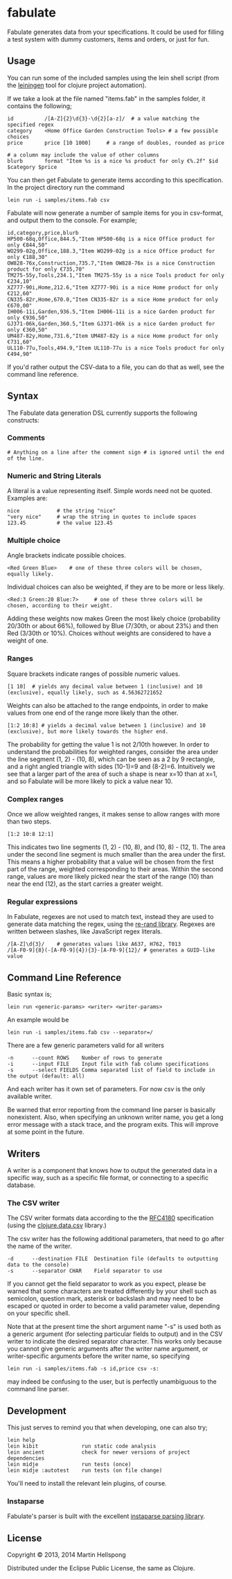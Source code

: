 # fabulate

Fabulate generates data from your specifications. It could be used for filling a test system with dummy customers, items and orders, or just for fun.

## Usage

You can run some of the included samples using the lein shell script (from the [leiningen](https://github.com/technomancy/leiningen) tool for clojure project automation).

If we take a look at the file named "items.fab" in the samples folder, it contains the following;

	id			/[A-Z]{2}\d{3}-\d{2}[a-z]/ 	# a value matching the specified regex
	category	<Home Office Garden Construction Tools>	# a few possible choices
	price		price [10 1000]		# a range of doubles, rounded as price

	# a column may include the value of other columns
	blurb		format "Item %s is a nice %s product for only €%.2f" $id $category $price

You can then get Fabulate to generate items according to this specification. In the project directory run the command

	lein run -i samples/items.fab csv

Fabulate will now generate a number of sample items for you in csv-format, and output them to the console. For example;

	id,category,price,blurb
	HP500-68q,Office,844.5,"Item HP500-68q is a nice Office product for only €844,50"
	WO299-02g,Office,188.3,"Item WO299-02g is a nice Office product for only €188,30"
	OW828-76x,Construction,735.7,"Item OW828-76x is a nice Construction product for only €735,70"
	TM275-55y,Tools,234.1,"Item TM275-55y is a nice Tools product for only €234,10"
	XZ777-90i,Home,212.6,"Item XZ777-90i is a nice Home product for only €212,60"
	CN335-82r,Home,670.0,"Item CN335-82r is a nice Home product for only €670,00"
	IH006-11i,Garden,936.5,"Item IH006-11i is a nice Garden product for only €936,50"
	GJ371-06k,Garden,360.5,"Item GJ371-06k is a nice Garden product for only €360,50"
	UM487-82y,Home,731.6,"Item UM487-82y is a nice Home product for only €731,60"
	UL110-77u,Tools,494.9,"Item UL110-77u is a nice Tools product for only €494,90"

If you'd rather output the CSV-data to a file, you can do that as well, see the command line reference.

## Syntax

The Fabulate data generation DSL currently supports the following constructs:

### Comments

	# Anything on a line after the comment sign # is ignored until the end of the line.

### Numeric and String Literals
A literal is a value representing itself. Simple words need not be quoted. Examples are:

	nice			# the string "nice"
	"very nice"		# wrap the string in quotes to include spaces
	123.45  		# the value 123.45

### Multiple choice

Angle brackets indicate possible choices.

	<Red Green Blue>	# one of these three colors will be chosen, equally likely.

Individual choices can also be weighted, if they are to be more or less likely.

	<Red:3 Green:20 Blue:7>		# one of these three colors will be chosen, according to their weight.

Adding these weights now makes Green the most likely choice (probability 20/30th or about 66%), followed by Blue (7/30th, or about 23%) and then Red (3/30th or 10%). Choices without weights are considered to have a weight of one.

### Ranges

Square brackets indicate ranges of possible numeric values.

	[1 10]	# yields any decimal value between 1 (inclusive) and 10 (exclusive), equally likely, such as 4.56362721652

Weights can also be attached to the range endpoints, in order to make values from one end of the range more likely than the other.

	[1:2 10:8] # yields a decimal value between 1 (inclusive) and 10 (exclusive), but more likely towards the higher end.

The probability for getting the value 1 is not 2/10th however. In order to understand the probabilities for weighted ranges, consider the area under the line segment (1, 2) - (10, 8), which can be seen as a 2 by 9 rectangle, and a right angled triangle with sides (10-1)=9 and (8-2)=6. Intuitively we see that a larger part of the area of such a shape is near x=10 than at x=1, and so Fabulate will be more likely to pick a value near 10. 

### Complex ranges

Once we allow weighted ranges, it makes sense to allow ranges with more than two steps.

	[1:2 10:8 12:1]

This indicates two line segments (1, 2) - (10, 8), and (10, 8) - (12, 1). The area under the second line segment is much smaller than the area under the first. This means a higher probability that a value will be chosen from the first part of the range, weighted corresponding to their areas. Within the second range, values are more likely picked near the start of the range (10) than near the end (12), as the start carries a greater weight.

### Regular expressions

In Fabulate, regexes are not used to match text, instead they are used to generate data matching the regex, using the [re-rand library](https://github.com/weavejester/re-rand). Regexes are written between slashes, like JavaScript regex literals.

	/[A-Z]\d{3}/	# generates values like A637, H762, T013
	/[A-F0-9]{8}(-[A-F0-9]{4}){3}-[A-F0-9]{12}/	# generates a GUID-like value

## Command Line Reference
Basic syntax is;

	lein run <generic-params> <writer> <writer-params>

An example would be 

	lein run -i samples/items.fab csv --separator=/

There are a few generic parameters valid for all writers

	-n 		--count ROWS	Number of rows to generate
	-i 		--input FILE 	Input file with fab column specifications
	-s 		--select FIELDS Comma separated list of field to include in the output (default: all)

And each writer has it own set of parameters. For now *csv* is the only available writer.

Be warned that error reporting from the command line parser is basically nonexistent. Also, when specifying an unknown writer name, you get a long error message with a stack trace, and the program exits. This will improve at some point in the future.

## Writers
A writer is a component that knows how to output the generated data in a specific way, such as a specific file format, or connecting to a specific database.

### The CSV writer
The CSV writer formats data according to the the [RFC4180](http://tools.ietf.org/html/rfc4180) specification (using the [clojure.data.csv](https://github.com/clojure/data.csv) library.)

The csv writer has the following additional parameters, that need to go after the name of the writer.

	-d 		--destination FILE 	Destination file (defaults to outputting data to the console)
	-s 		--separator CHAR	Field separator to use

If you cannot get the field separator to work as you expect, please be warned that some characters are treated differently by your shell such as semicolon, question mark, asterisk or backslash and may need to be escaped or quoted in order to become a valid parameter value, depending on your specific shell.

Note that at the present time the short argument name "-s" is used both as a generic argument (for selecting particular fields to output) and in the CSV writer to indicate the desired separator character. This works only because you cannot give generic arguments after the writer name argument, or writer-specific arguments before the writer name, so specifying

	lein run -i samples/items.fab -s id,price csv -s:

may indeed be confusing to the user, but is perfectly unambiguous to the command line parser.

## Development
This just serves to remind you that when developing, one can also try;

	lein help
	lein kibit				run static code analysis
	lein ancient			check for newer versions of project dependencies
	lein midje				run tests (once)
	lein midje :autotest	run tests (on file change)

You'll need to install the relevant lein plugins, of course.
### Instaparse

Fabulate's parser is built with the excellent [instaparse parsing library](https://github.com/Engelberg/instaparse).

## License

Copyright © 2013, 2014 Martin Hellspong

Distributed under the Eclipse Public License, the same as Clojure.
